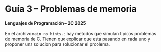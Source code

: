 # Guía 3 – Problemas de memoria

#### Lenguajes de Programación – 2C 2025

En el archivo `main_no_hints.c` hay metodos que simulan tipicos problemas de memoria de C. Tienen que explicar que esta pasando en cada uno y proponer una solucion para solucionar el problema.